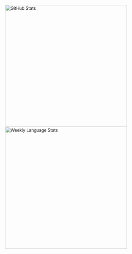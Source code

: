 <img width="400" alt="GitHub Stats" src="https://github-readme-stats.vercel.app/api?username=s0kil&count_private=true&theme=graywhite&custom_title=GitHub%20Stats&hide_border=true&hide_rank=true&disable_animations=true&cache_seconds=1800&text_color=586069&title_color=24292e" />

<img width="400" alt="Weekly Language Stats" src="https://github-readme-stats.vercel.app/api/wakatime?username=s0kil&custom_title=Weekly%20Language%20Stats&theme=graywhite&hide_border=true&hide_progress=true&cache_seconds=1800&text_color=586069&title_color=24292e" />
